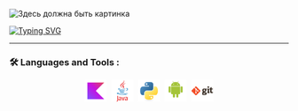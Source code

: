 ![Здесь должна быть картинка](https://i.pinimg.com/originals/0e/5c/b3/0e5cb31168e672dd79c37fdb52cbc31f.gif)

<a href="https://git.io/typing-svg"><img src="https://readme-typing-svg.herokuapp.com?font=Fira+Code&size=25&pause=1000&center=true&vCenter=true&width=1000&lines=%F0%9F%91%8B+Hi%2C+I%E2%80%99m+Sova;🎄+Happy+new+year+🎄" alt="Typing SVG" /></a>

---

### :hammer_and_wrench: Languages and Tools :

<div align="center">
  <img src="https://github.com/devicons/devicon/blob/master/icons/kotlin/kotlin-original.svg" title="Kotlin" alt="Kotlin" width="40" height="40"/>&nbsp;
  <img src="https://github.com/devicons/devicon/blob/master/icons/java/java-original-wordmark.svg" title="Java" alt="Java" width="40" height="40"/>&nbsp;
  <img src="https://github.com/devicons/devicon/blob/master/icons/python/python-original.svg" title="Python" alt="Python" width="40" height="40"/>&nbsp;
  <img src="https://github.com/devicons/devicon/blob/master/icons/android/android-original-wordmark.svg" title="Android" alt="Android" width="40" height="40"/>&nbsp;
  <img src="https://github.com/devicons/devicon/blob/master/icons/git/git-original-wordmark.svg" title="Git" **alt="Git" width="40" height="40"/>
</div>
